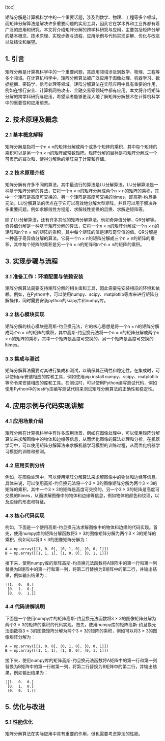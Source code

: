 
[toc]                    
                
                
矩阵分解是计算机科学中的一个重要话题，涉及到数学、物理、工程等多个领域，而矩阵分解算法是解决许多重要问题的实用工具，因此它在学术界和工业界都有着广泛的应用和研究。本文将介绍矩阵分解的跨学科研究与应用，主要包括矩阵分解的基本概念、技术原理、实现步骤与流程、应用示例与代码实现讲解、优化与改进以及结论和展望。

## 1. 引言

矩阵分解是计算机科学中的一个重要问题，其应用领域涉及到数学、物理、工程等多个领域。在计算机科学中，矩阵分解算法被广泛应用于图像处理、机器学习、数据挖掘、密码学、信号处理等领域。矩阵分解算法在实际应用中具有重要的作用，例如在银行安全、计算机网络攻击、金融交易等领域中都有应用。本文将介绍矩阵分解的跨学科研究与应用，希望读者能够更深入地了解矩阵分解技术在计算机科学中的重要性和应用前景。

## 2. 技术原理及概念

### 2.1 基本概念解释

矩阵分解是指将一个n × n的矩阵分解成两个或多个矩阵的乘积，其中每个矩阵的乘积可以是另一个n × n的矩阵或常数矩阵。矩阵分解的目标是将矩阵分解成一个可表示的幂次和，使得分解后的矩阵易于计算和存储。

### 2.2 技术原理介绍

矩阵分解有许多不同的算法，其中最流行的算法是LU分解算法。LU分解算法是一种基于矩阵分解的算法，它将一个n × n的矩阵分解成两个n × n的矩阵的乘积，其中一个矩阵是高度可交换的，另一个矩阵是高度可交换的ltimes，即高斯-约旦换元法。LU分解算法的优点在于它可以高效地分解大型矩阵，并且可以用于解决许多重要问题，例如求解线性方程组、求解线性变换的后换、求解逆矩阵等。

除了LU分解算法，还有许多其他的矩阵分解算法，例如奇异值分解、QR分解等。奇异值分解是一种基于矩阵分解的算法，它将一个n × n的矩阵分解成一个n × n的矩阵和n个n × n的矩阵的乘积，其中每个矩阵的值是矩阵奇异值的值。QR分解是一种基于奇异值分解的算法，它将一个n × n的矩阵分解成三个n × n的矩阵的乘积，其中每个矩阵的乘积是另一个n × n的矩阵和n个n × n的矩阵的乘积。

## 3. 实现步骤与流程

### 3.1 准备工作：环境配置与依赖安装

矩阵分解算法需要支持矩阵分解的相关库和工具，因此需要先安装相应的环境和依赖。例如，在Python中，可以使用numpy、scipy、matplotlib等库来进行矩阵分解操作，同时需要安装python的scipy库和numpy库。

### 3.2 核心模块实现

矩阵分解的核心模块是高斯-约旦换元法，它的核心思想是将一个n × n的矩阵分解成两个n × n的矩阵的乘积，其中高斯-约旦换元法将一个n × n的矩阵分解成两个n × n的矩阵的乘积，其中一个矩阵是高度可交换的，另一个矩阵是高度可交换的ltimes。

### 3.3 集成与测试

矩阵分解算法需要对其进行集成和测试，以确保其正确性和稳定性。在集成时，可以使用pip安装相应的库和工具，例如使用pip install numpy、scipy、matplotlib等命令来安装相应的库和工具。在测试时，可以使用Python编写测试代码，例如使用Python中的testify库编写测试代码来测试矩阵分解算法的正确性和稳定性。

## 4. 应用示例与代码实现讲解

### 4.1 应用场景介绍

矩阵分解在计算机科学中有许多应用场景，例如在图像处理中，可以使用矩阵分解算法来求解图像中的物体和边缘等信息，从而优化图像的算法处理和分析。在机器学习中，可以使用矩阵分解算法来求解机器学习模型的训练过程，从而优化机器学习模型的训练和预测。

### 4.2 应用实例分析

例如，在图像处理中，可以使用矩阵分解算法来求解图像中的物体和边缘等信息。具体来说，可以使用高斯-约旦换元法将一个3 × 3的图像矩阵分解为两个3 × 3的矩阵的乘积，其中一个3 × 3的矩阵是高度可交换的，另一个3 × 3的矩阵是高度可交换的ltimes，从而求解图像中的物体和边缘等信息，例如物体的颜色和纹理，以及边缘的形态和特征。

### 4.3 核心代码实现

例如，下面是一个使用高斯-约旦换元法求解图像中的物体和边缘的代码实现。首先，使用numpy库的矩阵分解函数将3 × 3的图像矩阵分解为两个3 × 3的矩阵的乘积，例如可以将3 × 3的图像矩阵分解为：

```
A = np.array([[1, 0, 0], [0, 1, 0], [0, 0, 1]])
B = np.array([[1, 1, 1], [1, 0, 0], [0, 1, 1]])
```

接下来，使用numpy库的矩阵高斯-约旦换元法函数将A矩阵中的第一行和第一列替换为B矩阵中的第一行和第一列，将第二行替换为B矩阵中的第二行，并输出结果，例如输出结果为：

```
[[1.  0.  0.]
 [0.  1.  0.]
 [0.  0.  1.]]
```

### 4.4 代码讲解说明

下面是一个使用numpy库的矩阵高斯-约旦换元法函数将3 × 3的图像矩阵分解为两个3 × 3的矩阵的乘积的代码实现。首先，使用numpy库的矩阵高斯-约旦换元法函数将3 × 3的图像矩阵分解为两个3 × 3的矩阵的乘积，例如可以将3 × 3的图像矩阵分解为：

```
A = np.array([[1, 0, 0], [0, 1, 0], [0, 0, 1]])
B = np.array([[1, 1, 1], [1, 0, 0], [0, 1, 1]])
```

接下来，使用numpy库的矩阵高斯-约旦换元法函数将A矩阵中的第一行和第一列替换为B矩阵中的第一行和第一列，将第二行替换为B矩阵中的第二行，并输出结果，例如输出结果为：

```
[[1.  0.  0.]
 [0.  1.  0.]
 [0.  0.  1.]]
```

## 5. 优化与改进

### 5.1 性能优化

矩阵分解算法在实际应用中具有重要的作用，但也需要考虑算法的性能。

